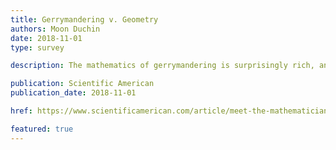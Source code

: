 ```yaml
---
title: Gerrymandering v. Geometry
authors: Moon Duchin
date: 2018-11-01
type: survey

description: The mathematics of gerrymandering is surprisingly rich, and computing power is arguably just catching up with the scale and complexity of the redistricting problem. (Related <a href="./metagraph/">interactive</a> and some supporting <a href="./table.html">numerology</a>.)

publication: Scientific American
publication_date: 2018-11-01

href: https://www.scientificamerican.com/article/meet-the-mathematicians-fighting-against-gerrymandering/

featured: true
---
```

